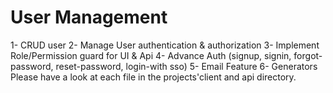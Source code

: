 # User Management

1- CRUD user
2- Manage User authentication & authorization
3- Implement Role/Permission guard for UI & Api
4- Advance Auth (signup, signin, forgot-password, reset-password, login-with sso)
5- Email Feature
6- Generators
Please have a look at each file in the projects'client and api directory.
